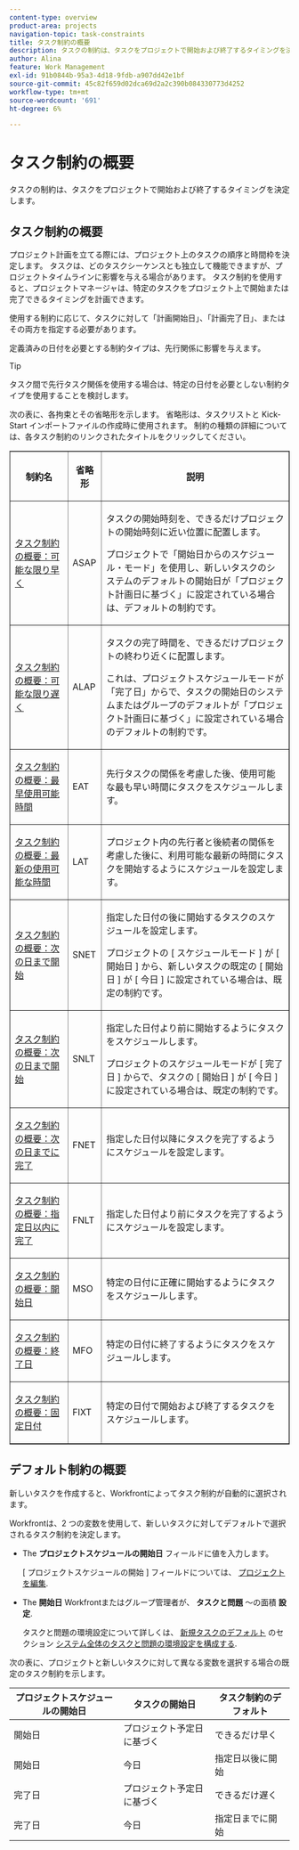 ```yaml
---
content-type: overview
product-area: projects
navigation-topic: task-constraints
title: タスク制約の概要
description: タスクの制約は、タスクをプロジェクトで開始および終了するタイミングを決定します。
author: Alina
feature: Work Management
exl-id: 91b0844b-95a3-4d18-9fdb-a907dd42e1bf
source-git-commit: 45c82f659d02dca69d2a2c390b084330773d4252
workflow-type: tm+mt
source-wordcount: '691'
ht-degree: 6%

---
```


# タスク制約の概要

タスクの制約は、タスクをプロジェクトで開始および終了するタイミングを決定します。

## タスク制約の概要

プロジェクト計画を立てる際には、プロジェクト上のタスクの順序と時間枠を決定します。 タスクは、どのタスクシーケンスとも独立して機能できますが、プロジェクトタイムラインに影響を与える場合があります。 タスク制約を使用すると、プロジェクトマネージャは、特定のタスクをプロジェクト上で開始または完了できるタイミングを計画できます。

使用する制約に応じて、タスクに対して「計画開始日」、「計画完了日」、またはその両方を指定する必要があります。

定義済みの日付を必要とする制約タイプは、先行関係に影響を与えます。

>[!TIP]
>
>タスク間で先行タスク関係を使用する場合は、特定の日付を必要としない制約タイプを使用することを検討します。

次の表に、各拘束とその省略形を示します。 省略形は、タスクリストと Kick-Start インポートファイルの作成時に使用されます。 制約の種類の詳細については、各タスク制約のリンクされたタイトルをクリックしてください。

<table border="1" cellspacing="15" cellpadding="1"> 
 <col> 
 <col> 
 <col>
 <thead> 
  <tr> 
   <th> <p><strong>制約名</strong> </p> </th> 
   <th> <p><strong>省略形</strong> </p> </th> 
   <th> <p><strong>説明</strong> </p> </th> 
  </tr> 
 </thead> 
 <tbody> 
  <tr> 
   <td scope="col"> <p><a href="../../../manage-work/tasks/task-constraints/as-soon-as-possible.md" class="MCXref xref">タスク制約の概要：可能な限り早く</a> </p> </td> 
   <td scope="col"> <p>ASAP</p> </td>
   <td scope="col"> <p>タスクの開始時刻を、できるだけプロジェクトの開始時刻に近い位置に配置します。</p> 
   <p>プロジェクトで「開始日からのスケジュール・モード」を使用し、新しいタスクのシステムのデフォルトの開始日が「プロジェクト計画日に基づく」に設定されている場合は、デフォルトの制約です。 </p>
   </td> 
  </tr> 
  <tr> 
   <td scope="col"> <p><a href="../../../manage-work/tasks/task-constraints/as-late-as-possible.md" class="MCXref xref">タスク制約の概要：可能な限り遅く </a> </p> </td> 
   <td scope="col"> <p>ALAP</p> </td> 
   <td scope="col"> <p>タスクの完了時間を、できるだけプロジェクトの終わり近くに配置します。</p> 
   <p>これは、プロジェクトスケジュールモードが「完了日」からで、タスクの開始日のシステムまたはグループのデフォルトが「プロジェクト計画日に基づく」に設定されている場合のデフォルトの制約です。 </p>
   </td> 
  </tr> 
  <tr> 
   <td scope="col"> <p><a href="../../../manage-work/tasks/task-constraints/earliest-available-time.md" class="MCXref xref">タスク制約の概要：最早使用可能時間</a> </p> </td> 
   <td scope="col"> <p>EAT</p> </td> 
 <td scope="col"> <p>先行タスクの関係を考慮した後、使用可能な最も早い時間にタスクをスケジュールします。</p> </td>
  </tr> 
  <tr> 
   <td scope="col"> <p><a href="../../../manage-work/tasks/task-constraints/latest-available-time.md" class="MCXref xref">タスク制約の概要：最新の使用可能な時間</a> </p> </td> 
   <td scope="col"> <p>LAT</p> </td> 
   <td scope="col"> <p>プロジェクト内の先行者と後続者の関係を考慮した後に、利用可能な最新の時間にタスクを開始するようにスケジュールを設定します。</p> </td>
  </tr> 
  <tr> 
   <td scope="col"> <p><a href="../../../manage-work/tasks/task-constraints/start-no-earlier-than.md" class="MCXref xref">タスク制約の概要：次の日まで開始</a> </p> </td> 
   <td scope="col"> <p>SNET</p> </td> 
   <td scope="col"> <p>指定した日付の後に開始するタスクのスケジュールを設定します。</p> 
   <p>プロジェクトの [ スケジュールモード ] が [ 開始日 ] から、新しいタスクの既定の [ 開始日 ] が [ 今日 ] に設定されている場合は、既定の制約です。   </td> 
  </tr> 
  <tr> 
   <td scope="col"> <p><a href="../../../manage-work/tasks/task-constraints/start-no-later-than.md" class="MCXref xref">タスク制約の概要：次の日まで開始</a> </p> </td> 
   <td scope="col"> <p>SNLT</p> </td> 
   <td scope="col"> <p>指定した日付より前に開始するようにタスクをスケジュールします。</p> 
   <p>プロジェクトのスケジュールモードが [ 完了日 ] からで、タスクの [ 開始日 ] が [ 今日 ] に設定されている場合は、既定の制約です。 
   </td> 
  </tr> 
  <tr> 
   <td scope="col"> <p><a href="../../../manage-work/tasks/task-constraints/finish-no-earlier-than.md" class="MCXref xref">タスク制約の概要：次の日までに完了</a> </p> </td> 
   <td scope="col"> <p>FNET</p> </td>
   <td scope="col"> <p>指定した日付以降にタスクを完了するようにスケジュールを設定します。</p> </td> 
  </tr> 
  <tr> 
   <td scope="col"> <p><a href="../../../manage-work/tasks/task-constraints/finish-no-later-than.md" class="MCXref xref">タスク制約の概要：指定日以内に完了</a> </p> </td> 
   <td scope="col"> <p>FNLT</p> </td> 
   <td scope="col"> <p>指定した日付より前にタスクを完了するようにスケジュールを設定します。</p> </td> 
  </tr> 
  <tr> 
   <td> <p><a href="../../../manage-work/tasks/task-constraints/must-start-on.md" class="MCXref xref">タスク制約の概要：開始日</a> </p> </td> 
   <td scope="col"> <p>MSO</p> </td> 
   <td scope="col"> <p>特定の日付に正確に開始するようにタスクをスケジュールします。</p> </td> 
  </tr> 
  <tr> 
   <td> <p><a href="../../../manage-work/tasks/task-constraints/must-finish-on.md" class="MCXref xref">タスク制約の概要：終了日</a> </p> </td> 
   <td scope="col"> <p>MFO</p> </td> 
   <td scope="col"> <p>特定の日付に終了するようにタスクをスケジュールします。</p> </td>
  </tr> 
  <tr> 
   <td> <p><a href="../../../manage-work/tasks/task-constraints/fixed-dates.md" class="MCXref xref">タスク制約の概要：固定日付</a> </p> </td> 
   <td> <p>FIXT</p> </td> 
   <td> <p>特定の日付で開始および終了するタスクをスケジュールします。</p> </td> 
  </tr> 
 </tbody> 
</table>

## デフォルト制約の概要

新しいタスクを作成すると、Workfrontによってタスク制約が自動的に選択されます。

Workfrontは、2 つの変数を使用して、新しいタスクに対してデフォルトで選択されるタスク制約を決定します。

* The **プロジェクトスケジュールの開始日** フィールドに値を入力します。

  [ プロジェクトスケジュールの開始 ] フィールドについては、 [プロジェクトを編集](../../../manage-work/projects/manage-projects/edit-projects.md).

* The **開始日** Workfrontまたはグループ管理者が、 **タスクと問題** ～の面積 **設定**.

  タスクと問題の環境設定について詳しくは、 [新規タスクのデフォルト](../../../administration-and-setup/set-up-workfront/configure-system-defaults/set-task-issue-preferences.md#new-task-defaults) のセクション [システム全体のタスクと問題の環境設定を構成する](../../../administration-and-setup/set-up-workfront/configure-system-defaults/set-task-issue-preferences.md).

次の表に、プロジェクトと新しいタスクに対して異なる変数を選択する場合の既定のタスク制約を示します。

| プロジェクトスケジュールの開始日 | タスクの開始日 | タスク制約のデフォルト |
|---|---|---|
| 開始日 | プロジェクト予定日に基づく | できるだけ早く |
| 開始日 | 今日 | 指定日以後に開始 |
| 完了日 | プロジェクト予定日に基づく | できるだけ遅く |
| 完了日 | 今日 | 指定日までに開始 |
